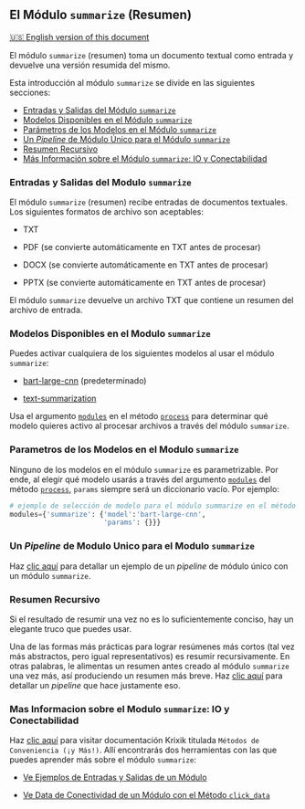 ## El Módulo `summarize` (Resumen)
[🇺🇸 English version of this document](https://krixik-docs.readthedocs.io/latest/modules/ai_modules/summarize_module/)

El módulo `summarize` (resumen) toma un documento textual como entrada y devuelve una versión resumida del mismo.

Esta introducción al módulo `summarize` se divide en las siguientes secciones:

- [Entradas y Salidas del Módulo `summarize`](#entradas-y-salidas-del-modulo-summarize)
- [Modelos Disponibles en el Módulo `summarize`](#modelos-disponibles-en-el-modulo-summarize)
- [Parámetros de los Modelos en el Módulo `summarize`](#parametros-de-los-modelos-en-el-modulo-summarize)
- [Un *Pipeline* de Módulo Único para el Módulo `summarize`](#un-pipeline-de-modulo-unico-para-el-modulo-summarize)
- [Resumen Recursivo](#resumen-recursivo)
- [Más Información sobre el Módulo `summarize`: IO y Conectabilidad](#mas-informacion-sobre-el-modulo-summarize-io-y-conectabilidad)

### Entradas y Salidas del Modulo `summarize`

El módulo `summarize` (resumen) recibe entradas de documentos textuales. Los siguientes formatos de archivo son aceptables:

- TXT

- PDF (se convierte automáticamente en TXT antes de procesar)

- DOCX (se convierte automáticamente en TXT antes de procesar)

- PPTX (se convierte automáticamente en TXT antes de procesar)

El módulo `summarize` devuelve un archivo TXT que contiene un resumen del archivo de entrada.

### Modelos Disponibles en el Modulo `summarize`

Puedes activar cualquiera de los siguientes modelos al usar el módulo `summarize`:

- [bart-large-cnn](https://huggingface.co/facebook/bart-large-cnn) (predeterminado)

- [text-summarization](https://huggingface.co/Falconsai/text_summarization)

Usa el argumento [`modules`](../../sistema/parametros_y_procesar_archivos_a_traves_de_pipelines/metodo_process_procesar.md#seleccion-de-modelo-por-medio-del-argumento-modules) en el método [`process`](../../sistema/parametros_y_procesar_archivos_a_traves_de_pipelines/metodo_process_procesar.md) para determinar qué modelo quieres activo al procesar archivos a través del módulo `summarize`.

### Parametros de los Modelos en el Modulo `summarize`

Ninguno de los modelos en el módulo `summarize` es parametrizable. Por ende, al elegir qué modelo usarás a través del argumento [`modules`](../../sistema/parametros_y_procesar_archivos_a_traves_de_pipelines/metodo_process_procesar.md#seleccion-de-modelo-por-medio-del-argumento-modules) del método [`process`](../../sistema/parametros_y_procesar_archivos_a_traves_de_pipelines/metodo_process_procesar.md), `params` siempre será un diccionario vacío. Por ejemplo:

```python
# ejemplo de selección de modelo para el módulo summarize en el método process
modules={'summarize': {'model':'bart-large-cnn',
                       'params': {}}}
```

### Un *Pipeline* de Modulo Unico para el Modulo `summarize`

Haz [clic aquí](../../ejemplos/ejemplos_pipelines_modulo_unico/unico_summarize_resumen.md) para detallar un ejemplo de un *pipeline* de módulo único con un módulo `summarize`.

### Resumen Recursivo

Si el resultado de resumir una vez no es lo suficientemente conciso, hay un elegante truco que puedes usar.

Una de las formas más prácticas para lograr resúmenes más cortos (tal vez más abstractos, pero igual representativos) es resumir recursivamente. En otras palabras, le alimentas un resumen antes creado al módulo `summarize` una vez más, así produciendo un resumen más breve. Haz [clic aquí](../../ejemplos/ejemplos_pipelines_multi_modulo_sin_busqueda/multi_resumen_recursivo.md) para detallar un *pipeline* que hace justamente eso.

### Mas Informacion sobre el Modulo `summarize`: IO y Conectabilidad

Haz [clic aquí](../../sistema/metodos_de_conveniencia/metodos_de_conveniencia.md) para visitar documentación Krixik titulada `Métodos de Conveniencia (¡y Más!)`. Allí encontrarás dos herramientas con las que puedes aprender más sobre el módulo `summarize`: 

- [Ve Ejemplos de Entradas y Salidas de un Módulo](../../sistema/metodos_de_conveniencia/metodos_de_conveniencia.md#ve-ejemplos-de-entradas-y-salidas-de-un-modulo)

- [Ve Data de Conectividad de un Módulo con el Método `click_data`](../../sistema/metodos_de_conveniencia/metodos_de_conveniencia.md#ve-data-de-conectividad-de-un-modulo-con-el-metodo-view_module_click_data)
